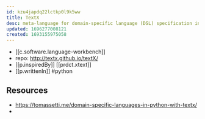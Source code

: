 ```yaml
---
id: kzu4japdq22lctkp0l9k5ww
title: TextX
desc: meta-language for domain-specific language (DSL) specification in Python
updated: 1696277008121
created: 1693155975058
---
```


- [[c.software.language-workbench]]
- repo: http://textx.github.io/textX/
- [[p.inspiredBy]] [[prdct.xtext]]
- [[p.writtenIn]] #python

## Resources

- https://tomassetti.me/domain-specific-languages-in-python-with-textx/
- 